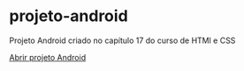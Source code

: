 # projeto-android
Projeto Android criado no capítulo 17 do curso de HTMl e CSS

<a href= "https://acjbatista.github.io/projeto-android/" target="_blank"> Abrir projeto Android   </a>
 